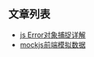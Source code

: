## 文章列表
*  [js Error对象捕捉详解](https://github.com/luoliqiang/aritcal/tree/master/error对象捕捉详解)
*  [mockjs前端模拟数据](https://github.com/luoliqiang/aritcal/tree/master/mockjs前端模拟数据)







